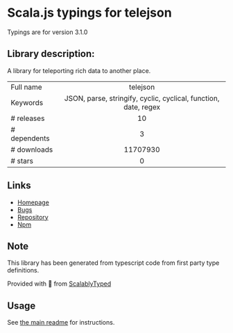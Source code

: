 
# Scala.js typings for telejson

Typings are for version 3.1.0

## Library description:
A library for teleporting rich data to another place.

|                    |                 |
| ------------------ | :-------------: |
| Full name          | telejson |
| Keywords           | JSON, parse, stringify, cyclic, cyclical, function, date, regex |
| # releases         | 10 |
| # dependents       | 3 |
| # downloads        | 11707930 |
| # stars            | 0 |

## Links
- [Homepage](https://github.com/storybooks/telejson)
- [Bugs](https://github.com/storybooks/telejson/issues)
- [Repository](https://github.com/storybooks/telejson)
- [Npm](https://www.npmjs.com/package/telejson)
    


## Note
This library has been generated from typescript code from first party type definitions.

Provided with :purple_heart: from [ScalablyTyped](https://github.com/oyvindberg/ScalablyTyped)

## Usage
See [the main readme](../../readme.md) for instructions.


